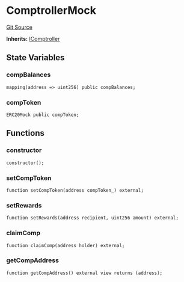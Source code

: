 # ComptrollerMock
[Git Source](https://github.com/larrythecucumber321/protocol/blob/0e60393685a4ae7994ac986273cdfa4cf9c069ed/contracts/plugins/mocks/ComptrollerMock.sol)

**Inherits:**
[IComptroller](/tools/docgen/src/contracts/plugins/assets/compoundv2/ICToken.sol/interface.IComptroller.md)


## State Variables
### compBalances

```solidity
mapping(address => uint256) public compBalances;
```


### compToken

```solidity
ERC20Mock public compToken;
```


## Functions
### constructor


```solidity
constructor();
```

### setCompToken


```solidity
function setCompToken(address compToken_) external;
```

### setRewards


```solidity
function setRewards(address recipient, uint256 amount) external;
```

### claimComp


```solidity
function claimComp(address holder) external;
```

### getCompAddress


```solidity
function getCompAddress() external view returns (address);
```

